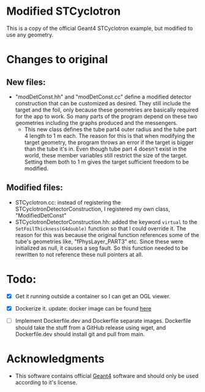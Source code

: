 # Modified STCyclotron

This is a copy of the official Geant4 STCyclotron example, but modified to use any geometry.

# Changes to original
## New files: 
- "modDetConst.hh" and "modDetConst.cc" define a modified detector construction that can be customized as desired. They still include the target and the foil, only because these geometries are basically required for the app to work. So many parts of the program depend on these two geometries including the graphs produced and the messengers.
  - This new class defines the tube part4 outer radius and the tube part 4 length to 1 m each. The reason for this is that when modifying the target geometry, the program throws an error if the target is bigger than the tube it's in. Even though tube part 4 doesn't exist in the world, these member variables still restrict the size of the target. Setting them both to 1 m gives the target sufficient freedom to be modified.
  
## Modified files:
- STCyclotron.cc: instead of registering the STCyclotronDetectorConstruction, I registered my own class, "ModifiedDetConst"
- STCyclotronDetectorConstruction.hh: added the keyword `virtual` to the `SetFoilThickness(G4double)` function so that I could override it. The reason for this was because the original function references some of the tube's geometries like, "fPhysLayer_PART3" etc. Since these were initialized as null, it causes a seg fault. So this function needed to be rewritten to not reference these null pointers at all.

# Todo:
- [x] Get it running outside a container so I can get an OGL viewer.
- [x] Dockerize it. update: docker image can be found [here](https://hub.docker.com/repository/docker/john9francis/modified_stcyclotron)
- [ ] Implement Dockerfile.dev and Dockerfile separate images. Dockerfile should take the stuff from a GitHub release using wget, and Dockerfile.dev should install git and pull from main. 


# Acknowledgments
- This software contains official [Geant4](https://geant4.web.cern.ch/) software and should only be used according to it's license. 
